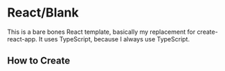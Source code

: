 # React/Blank

This is a bare bones React template, basically my replacement for create-react-app. It uses TypeScript, because I always use TypeScript.

## How to Create